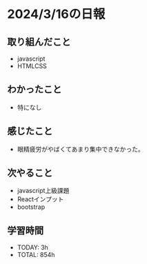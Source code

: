 # 2024/3/16の日報

## 取り組んだこと
- javascript
- HTMLCSS

## わかったこと
- 特になし

## 感じたこと
- 眼精疲労がやばくてあまり集中できなかった。

## 次やること
- javascript上級課題
- Reactインプット
- bootstrap

## 学習時間
- TODAY: 3h
- TOTAL: 854h
